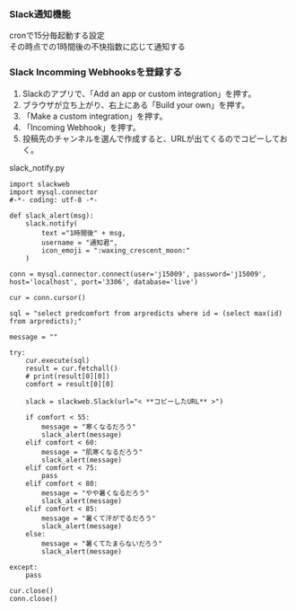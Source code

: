 ### Slack通知機能
cronで15分毎起動する設定<br>
その時点での1時間後の不快指数に応じて通知する

### Slack Incomming Webhooksを登録する
1. Slackのアプリで、「Add an app or custom integration」を押す。<br>
2. ブラウザが立ち上がり、右上にある「Build your own」を押す。<br>
3. 「Make a custom integration」を押す。<br>
4. 「Incoming Webhook」を押す。<br>
5. 投稿先のチャンネルを選んで作成すると、URLが出てくるのでコピーしておく。



slack_notify.py

```
import slackweb
import mysql.connector
#-*- coding: utf-8 -*-

def slack_alert(msg):
    slack.notify(
        text ="1時間後" + msg,
        username = "通知君",
        icon_emoji = ":waxing_crescent_moon:"
    )

conn = mysql.connector.connect(user='j15009', password='j15009', host='localhost', port='3306', database='live')

cur = conn.cursor()

sql = "select predcomfort from arpredicts where id = (select max(id) from arpredicts);"

message = ""

try:
    cur.execute(sql)
    result = cur.fetchall()
    # print(result[0][0])
    comfort = result[0][0]

    slack = slackweb.Slack(url="< **コピーしたURL** >")

    if comfort < 55:
        message = "寒くなるだろう"
        slack_alert(message)
    elif comfort < 60:
        message = "肌寒くなるだろう"
        slack_alert(message)
    elif comfort < 75:
        pass
    elif comfort < 80:
        message = "やや暑くなるだろう"
        slack_alert(message)
    elif comfort < 85:
        message = "暑くて汗がでるだろう"
        slack_alert(message)
    else:
        message = "暑くてたまらないだろう"
        slack_alert(message)

except:
    pass

cur.close()
conn.close()
```
